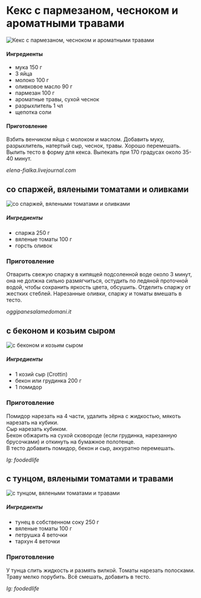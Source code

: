 ﻿---
image: ../../pics/cake-savory-cheese.jpg
---
# Кекс с пармезаном, чесноком и ароматными травами

![Кекс с пармезаном, чесноком и ароматными травами](../../pics/cake-savory-cheese.jpg)

#### Ингредиенты

* мука 150 г
* 3 яйца
* молоко 100 г
* оливковое масло 90 г
* пармезан 100 г
* ароматные травы, сухой чеснок
* разрыхлитель 1 чл
* щепотка соли

#### Приготовление

Взбить венчиком яйца с молоком и маслом. Добавить муку, разрыхлитель, натертый сыр, чеснок, травы. Хорошо перемешать. Вылить тесто в форму для кекса. Выпекать при 170 градусах около 35-40 минут.

*elena-fialka.livejournal.com*

## со спаржей, вялеными томатами и оливками

![со спаржей, вялеными томатами и оливками](../../pics/cake-savory-cheese2.jpg)

##### Ингредиенты

* спаржа 250 г
* вяленые томаты 100 г
* горсть оливок

### Приготовление

Отварить свежую спаржу в кипящей подсоленной воде около 3 минут, она не должна сильно размягчиться, остудить по ледяной проточной водой, чтобы сохранить яркость цвета, обсушить. Отделить спаржу от жестких стеблей. Нарезанные оливки, спаржу и томаты вмешать в тесто.

*oggipanesalamedomani.it*

## с беконом и козьим сыром

![с беконом и козьим сыром](../../pics/cake-savory-cheese3.jpg)

##### Ингредиенты

* 1 козий сыр (Crottin)
* бекон или грудинка 200 г
* 1 помидор

### Приготовление

Помидор нарезать на 4 части, удалить зёрна с жидкостью, мякоть нарезать на кубики.  
Сыр нарезать кубиком.  
Бекон обжарить на сухой сковороде (если грудинка, нарезанную брусочками) и откинуть на бумажное полотенце.  
В тесто добавить помидор, бекон и сыр, аккуратно перемешать.

*Ig: foodedlife*

## с тунцом, вялеными томатами и травами

![с тунцом, вялеными томатами и травами](../../pics/cake-savory-cheese4.jpg)

##### Ингредиенты

* тунец в собственном соку 250 г
* вяленые томаты 100 г
* петрушка 4 веточки
* тархун 4 веточки

### Приготовление

У тунца слить жидкость и размять вилкой. Томаты нарезать полосками. Траву мелко порубить. Всё смешать, добавить в тесто.

*Ig: foodedlife*